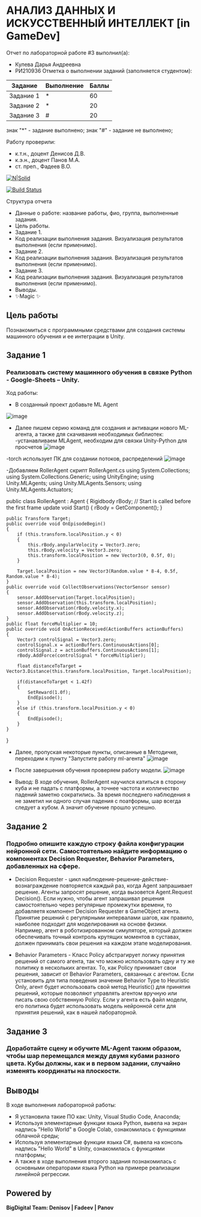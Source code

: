 # АНАЛИЗ ДАННЫХ И ИСКУССТВЕННЫЙ ИНТЕЛЛЕКТ [in GameDev]
Отчет по лабораторной работе #3 выполнил(а):
- Кулева Дарья Андреевна
- РИ210936
Отметка о выполнении заданий (заполняется студентом):

| Задание | Выполнение | Баллы |
| ------ | ------ | ------ |
| Задание 1 | * | 60 |
| Задание 2 | * | 20 |
| Задание 3 | # | 20 |

знак "*" - задание выполнено; знак "#" - задание не выполнено;

Работу проверили:
- к.т.н., доцент Денисов Д.В.
- к.э.н., доцент Панов М.А.
- ст. преп., Фадеев В.О.

[![N|Solid](https://cldup.com/dTxpPi9lDf.thumb.png)](https://nodesource.com/products/nsolid)

[![Build Status](https://travis-ci.org/joemccann/dillinger.svg?branch=master)](https://travis-ci.org/joemccann/dillinger)

Структура отчета

- Данные о работе: название работы, фио, группа, выполненные задания.
- Цель работы.
- Задание 1.
- Код реализации выполнения задания. Визуализация результатов выполнения (если применимо).
- Задание 2.
- Код реализации выполнения задания. Визуализация результатов выполнения (если применимо).
- Задание 3.
- Код реализации выполнения задания. Визуализация результатов выполнения (если применимо).
- Выводы.
- ✨Magic ✨

## Цель работы
Познакомиться с программными средствами для создания системы машинного обучения и ее интеграции в Unity.

## Задание 1
### Реализовать систему машинного обучения в связке Python - Google-Sheets – Unity.
Ход работы:

- В созданный проект добавьте ML Agent

![image](https://user-images.githubusercontent.com/113285427/203013836-99d90d51-9605-4449-b981-8613ec145975.png)

- Далее пишем серию команд для создания и активации нового ML-агента, а также для скачивания необходимых библиотек:
-устанавливаем MLAgent, необходим для связки Unity-Python для просчетов
![image](https://user-images.githubusercontent.com/113285427/201112278-075eb9c6-18a8-4dd0-af0a-71532c294b3d.png)

-torch использует ПК для создании потоков, распределений
![image](https://user-images.githubusercontent.com/113285427/201112373-dbfbc0b0-76fb-4aa5-b93c-dfdc61e2db1b.png)

-Добавляем RollerAgent скрипт RollerAgent.cs
using System.Collections;
using System.Collections.Generic;
using UnityEngine;
using Unity.MLAgents;
using Unity.MLAgents.Sensors;
using Unity.MLAgents.Actuators;

public class RollerAgent : Agent
{
    Rigidbody rBody;
    // Start is called before the first frame update
    void Start()
    {
        rBody = GetComponent<Rigidbody>();
    }

    public Transform Target;
    public override void OnEpisodeBegin()
    {
        if (this.transform.localPosition.y < 0)
        {
            this.rBody.angularVelocity = Vector3.zero;
            this.rBody.velocity = Vector3.zero;
            this.transform.localPosition = new Vector3(0, 0.5f, 0);
        }

        Target.localPosition = new Vector3(Random.value * 8-4, 0.5f, Random.value * 8-4);
    }
    public override void CollectObservations(VectorSensor sensor)
    {
        sensor.AddObservation(Target.localPosition);
        sensor.AddObservation(this.transform.localPosition);
        sensor.AddObservation(rBody.velocity.x);
        sensor.AddObservation(rBody.velocity.z);
    }
    public float forceMultiplier = 10;
    public override void OnActionReceived(ActionBuffers actionBuffers)
    {
        Vector3 controlSignal = Vector3.zero;
        controlSignal.x = actionBuffers.ContinuousActions[0];
        controlSignal.z = actionBuffers.ContinuousActions[1];
        rBody.AddForce(controlSignal * forceMultiplier);

        float distanceToTarget = Vector3.Distance(this.transform.localPosition, Target.localPosition);

        if(distanceToTarget < 1.42f)
        {
            SetReward(1.0f);
            EndEpisode();
        }
        else if (this.transform.localPosition.y < 0)
        {
            EndEpisode();
        }
    }
}

- Далее, пропуская некоторые пункты, описанные в Методичке, переходим к пункту "Запустите работу ml-агента"
![image](https://user-images.githubusercontent.com/113285427/203015127-1f5ef44f-fc9d-4b3b-8624-68aac355a35b.png)

- После завершения обучения проверяем работу модели.
![image](https://user-images.githubusercontent.com/113285427/203015370-2fe70b01-0c91-4e66-8ac8-1924cc24ed3c.png)

- Вывод: В ходе обучения, RollerAgent научился катиться в сторону куба и не падать с платформы, а точнее частота и колличество падений заметно сократились. За время последнего наблюдения я не заметил ни одного случая падения с поатформы, шар всегда следует а кубом. А значит обучение прошло успешно. 

## Задание 2
### Подробно опишите каждую строку файла конфигурации нейронной сети. Самостоятельно найдите информацию о компонентах Decision Requester, Behavior Parameters, добавленных на сфере.

- Decision Requester - цикл наблюдение-решение-действие-вознаграждение повторяется каждый раз, когда Agent запрашивает решение. Агенты запросят решение, когда вызовется Agent.Request Decision(). Если нужно, чтобы агент запрашивал решения самостоятельно через регулярные промежутки времени, то добавляетя компонент Decision Requester в GameObject агента. Принятие решений с регулярными интервалами шагов, как правило, наиболее подходит для моделирования на основе физики. Например, агент в роботизированном симуляторе, который должен обеспечивать точный контроль крутящих моментов в суставах, должен принимать свои решения на каждом этапе моделирования. 

- Behavior Parameters - Класс Policy абстрагирует логику принятия решений от самого агента, так что можно использовать одну и ту же политику в нескольких агентах. То, как Policy принимает свои решения, зависит от Behavior Parameters, связанных с агентом. Если установить для типа поведения значение Behavior Type to Heuristic Only, агент будет использовать свой метод Heuristic()  для принятия решений, которые позволяют управлять агентом вручную или писать свою собственную Policy. Если у агента есть файл модели, его политика будет использовать модель нейронной сети для принятия решений, как в нашей лабораторной. 


## Задание 3
### Доработайте сцену и обучите ML-Agent таким образом, чтобы шар перемещался между двумя кубами разного цвета. Кубы должны, как и в первом задании, случайно изменять координаты на плоскости.



## Выводы

В ходе выполнения лабораторной работы:
- Я установила такие ПО как: Unity, Visual Studio Code, Anacondа;
- Используя элементарные функции языка Python, вывела на экран надпись "Hello World" в Google Colab, ознакомилась с функциями облачной среды;
- Используя элементарные функции языка C#, вывела на консоль надпись "Hello World" в Unity, ознакомилась с функциями платформы;
- А также в ходе выполнения второго задания познакомилась с основными операторами языка Python на примере реализации линейной регрессии. 
## Powered by

**BigDigital Team: Denisov | Fadeev | Panov**

